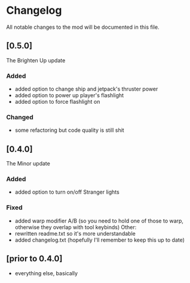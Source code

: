 ﻿# Changelog
All notable changes to the mod will be documented in this file.

## [0.5.0]
The Brighten Up update

### Added
- added option to change ship and jetpack's thruster power
- added option to power up player's flashlight
- added option to force flashlight on

### Changed
- some refactoring but code quality is still shit

## [0.4.0]
The Minor update

### Added
- added option to turn on/off Stranger lights

### Fixed
- added warp modifier A/B (so you need to hold one of those to warp, otherwise they overlap with tool keybinds)
Other:
- rewritten readme.txt so it's more understandable
- added changelog.txt (hopefully I'll remember to keep this up to date)

## [prior to 0.4.0]
- everything else, basically